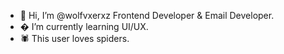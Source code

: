 - 👋 Hi, I’m @wolfvxerxz Frontend Developer & Email Developer.
- � I’m currently learning UI/UX.
- 🕷️ This user loves spiders.

<!---
wolfvxerxz/wolfvxerxz is a ✨ special ✨ repository because its `README.md` (this file) appears on your GitHub profile.
You can click the Preview link to take a look at your changes.
--->
